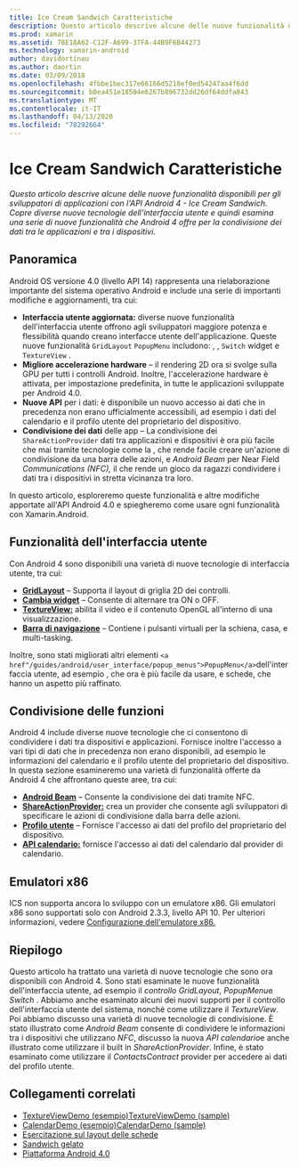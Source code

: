 ```yaml
---
title: Ice Cream Sandwich Caratteristiche
description: Questo articolo descrive alcune delle nuove funzionalità disponibili per gli sviluppatori di applicazioni con l'API Android 4 - Ice Cream Sandwich. Copre diverse nuove tecnologie dell'interfaccia utente e quindi esamina una serie di nuove funzionalità che Android 4 offre per la condivisione dei dati tra le applicazioni e tra i dispositivi.
ms.prod: xamarin
ms.assetid: 78E18A62-C12F-A699-37FA-44B9F6B44273
ms.technology: xamarin-android
author: davidortinau
ms.author: daortin
ms.date: 03/09/2018
ms.openlocfilehash: 4fbbe1bec317e66166d5218ef0ed54247aa4f6dd
ms.sourcegitcommit: b0ea451e18504e6267b896732dd26df64ddfa843
ms.translationtype: MT
ms.contentlocale: it-IT
ms.lasthandoff: 04/13/2020
ms.locfileid: "78292664"
---
```

# <a name="ice-cream-sandwich-features"></a>Ice Cream Sandwich Caratteristiche

_Questo articolo descrive alcune delle nuove funzionalità disponibili per gli sviluppatori di applicazioni con l'API Android 4 - Ice Cream Sandwich. Copre diverse nuove tecnologie dell'interfaccia utente e quindi esamina una serie di nuove funzionalità che Android 4 offre per la condivisione dei dati tra le applicazioni e tra i dispositivi._

## <a name="overview"></a>Panoramica

Android OS versione 4.0 (livello API 14) rappresenta una rielaborazione importante del sistema operativo Android e include una serie di importanti modifiche e aggiornamenti, tra cui:

- **Interfaccia utente aggiornata:** diverse nuove funzionalità dell'interfaccia utente offrono agli sviluppatori maggiore potenza e flessibilità quando creano interfacce utente dell'applicazione. Queste nuove funzionalità `GridLayout` `PopupMenu` includono: , , `Switch` widget e `TextureView` .
- **Migliore accelerazione hardware** – il rendering 2D ora si svolge sulla GPU per tutti i controlli Android. Inoltre, l'accelerazione hardware è attivata, per impostazione predefinita, in tutte le applicazioni sviluppate per Android 4.0.
- **Nuove API** per i dati: è disponibile un nuovo accesso ai dati che in precedenza non erano ufficialmente accessibili, ad esempio i dati del calendario e il profilo utente del proprietario del dispositivo.
- **Condivisione dei dati** delle app – La condivisione dei `ShareActionProvider` dati tra applicazioni e dispositivi è ora più facile che mai tramite tecnologie come la , che rende facile creare un'azione di condivisione da una barra delle azioni, e *Android Beam* per Near Field *Communications (NFC),* il che rende un gioco da ragazzi condividere i dati tra i dispositivi in stretta vicinanza tra loro.

In questo articolo, esploreremo queste funzionalità e altre modifiche apportate all'API Android 4.0 e spiegheremo come usare ogni funzionalità con Xamarin.Android.

## <a name="user-interface-features"></a>Funzionalità dell'interfaccia utente

Con Android 4 sono disponibili una varietà di nuove tecnologie di interfaccia utente, tra cui:

- **[GridLayout](~/android/user-interface/layouts/grid-layout.md)** – Supporta il layout di griglia 2D dei controlli.
- **[Cambia widget](~/android/user-interface/controls/switch.md)** – Consente di alternare tra ON o OFF.
- **[TextureView:](~/android/user-interface/controls/texture-view.md)** abilita il video e il contenuto OpenGL all'interno di una visualizzazione.
- **[Barra di navigazione](~/android/user-interface/controls/navigation-bar.md)** – Contiene i pulsanti virtuali per la schiena, casa, e multi-tasking.

Inoltre, sono stati migliorati altri elementi `<a href"/guides/android/user_interface/popup_menus">PopupMenu</a>`dell'interfaccia utente, ad esempio , che ora è più facile da usare, e schede, che hanno un aspetto più raffinato.

## <a name="sharing-features"></a>Condivisione delle funzioni

Android 4 include diverse nuove tecnologie che ci consentono di condividere i dati tra dispositivi e applicazioni. Fornisce inoltre l'accesso a vari tipi di dati che in precedenza non erano disponibili, ad esempio le informazioni del calendario e il profilo utente del proprietario del dispositivo. In questa sezione esamineremo una varietà di funzionalità offerte da Android 4 che affrontano queste aree, tra cui:

- **[Android Beam](~/android/platform/android-beam.md)** – Consente la condivisione dei dati tramite NFC.
- **[ShareActionProvider:](~/android/user-interface/controls/action-bar.md)** crea un provider che consente agli sviluppatori di specificare le azioni di condivisione dalla barra delle azioni.
- **[Profilo utente](~/android/user-interface/user-profile.md)** – Fornisce l'accesso ai dati del profilo del proprietario del dispositivo.
- **[API calendario:](~/android/user-interface/controls/calendar.md)** fornisce l'accesso ai dati del calendario dal provider di calendario.

## <a name="x86-emulators"></a>Emulatori x86

ICS non supporta ancora lo sviluppo con un emulatore x86. Gli emulatori x86 sono supportati solo con Android 2.3.3, livello API 10. Per ulteriori informazioni, vedere [Configurazione dell'emulatore x86.](~/android/get-started/installation/android-emulator/index.md)

## <a name="summary"></a>Riepilogo

Questo articolo ha trattato una varietà di nuove tecnologie che sono ora disponibili con Android 4. Sono stati esaminate le nuove funzionalità dell'interfaccia utente, ad esempio il *controllo GridLayout*, *PopupMenu*e *Switch* . Abbiamo anche esaminato alcuni dei nuovi supporti per il controllo dell'interfaccia utente del sistema, nonché come utilizzare il *TextureView*. Poi abbiamo discusso una varietà di nuove tecnologie di condivisione. È stato illustrato come *Android Beam* consente di condividere le informazioni tra i dispositivi che utilizzano *NFC*, discusso la nuova *API calendario*e anche illustrato come utilizzare il built in *ShareActionProvider*.
Infine, è stato esaminato come utilizzare il *ContactsContract* provider per accedere ai dati del profilo utente.

## <a name="related-links"></a>Collegamenti correlati

- [TextureViewDemo (esempio)TextureViewDemo (sample)](https://docs.microsoft.com/samples/xamarin/monodroid-samples/textureviewdemo)
- [CalendarDemo (esempio)CalendarDemo (sample)](https://docs.microsoft.com/samples/xamarin/monodroid-samples/calendardemo)
- [Esercitazione sul layout delle schede](~/android/user-interface/layouts/tab-layout/index.md)
- [Sandwich gelato](https://developer.android.com/about/versions/android-4.0-highlights.html)
- [Piattaforma Android 4.0](https://developer.android.com/about/versions/android-4.0.html)
